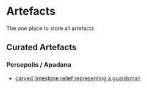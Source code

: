 # Artefacts

The one place to store all artefacts

## Curated Artefacts

### Persepolis / Apadana

* [carved limestone relief representing a guardsman](./persepolis/apadana/stone-reliefs/guardsman)
